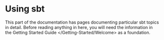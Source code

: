 Using sbt
=========

This part of the documentation has pages documenting particular sbt
topics in detail. Before reading anything in here, you will need the
information in the Getting Started Guide \</Getting-Started/Welcome\> as
a foundation.
